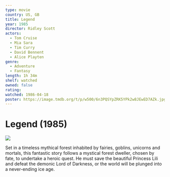 ```yaml
---
type: movie
country: US, GB
title: Legend
year: 1985
director: Ridley Scott
actors:
  - Tom Cruise
  - Mia Sara
  - Tim Curry
  - David Bennent
  - Alice Playten
genre:
  - Adventure
  - Fantasy
length: 1h 34m
shelf: watched
owned: false
rating:
watched: 1986-04-18
poster: https://image.tmdb.org/t/p/w500/6n3PQSYpZRK5YPk2w8JEwED7AZk.jpg
---
```


# Legend (1985)

![](https://image.tmdb.org/t/p/w500/6n3PQSYpZRK5YPk2w8JEwED7AZk.jpg)

Set in a timeless mythical forest inhabited by fairies, goblins, unicorns and mortals, this fantastic story follows a mystical forest dweller, chosen by fate, to undertake a heroic quest. He must save the beautiful Princess  Lili and defeat the demonic Lord of Darkness, or the world will be plunged into a never-ending ice age.